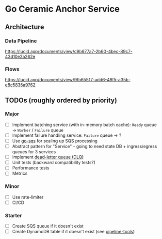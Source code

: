 # Go Ceramic Anchor Service

## Architecture

### Data Pipeline

https://lucid.app/documents/view/c9b677a7-2b60-4bec-89c7-43d10e2a262e

### Flows

https://lucid.app/documents/view/9fb65517-add6-48f5-a35b-e8c5835a9762

## TODOs (roughly ordered by priority)

### Major

- [ ] Implement batching service (with in-memory batch cache): `Ready` queue -> `Worker` / `Failure` queue
- [ ] Implement failure handling service: `Failure` queue -> ?
- [ ] Use [go-sqs](https://github.com/ABevier/go-sqs) for scaling up SQS processing
- [ ] Abstract pattern for "Service" - going to need state DB + ingress/egress queues for 3 services
- [ ] Implement [dead-letter queue (DLQ)](https://docs.aws.amazon.com/AWSSimpleQueueService/latest/SQSDeveloperGuide/sqs-dead-letter-queues.html)
- [ ] Unit tests (backward compatibility tests?)
- [ ] Performance tests
- [ ] Metrics

### Minor

- [ ] Use rate-limiter
- [ ] CI/CD

### Starter

- [ ] Create SQS queue if it doesn't exist
- [ ] Create DynamoDB table if it doesn't exist (see [pipeline-tools](https://github.com/3box/pipeline-tools/blob/develop/cd/manager/aws/dynamoDb.go#L62))

